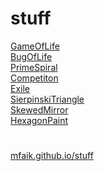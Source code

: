 # stuff

[GameOfLife](GameOfLife) <br>
[BugOfLife](BugOfLife) <br>
[PrimeSpiral](PrimeSpiral) <br>
[Competiton](Competiton) <br>
[Exile](Exile)<br>
[SierpinskiTriangle](SierpinskiTriangle)<br>
[SkewedMirror](SkewedMirror)<br>
[HexagonPaint](HexagonPaint)

# 

[mfaik.github.io/stuff](https://mfaik.github.io/stuff/)
